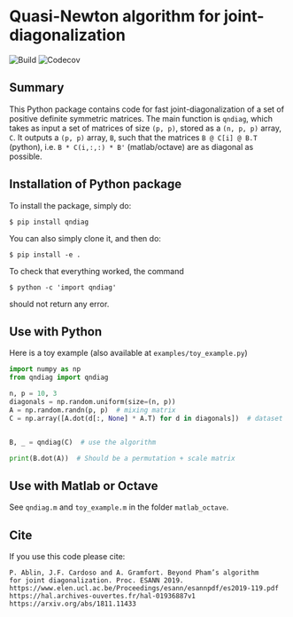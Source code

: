 # Quasi-Newton algorithm for joint-diagonalization


![Build](https://github.com/pierreablin/qndiag/workflows/tests/badge.svg)
![Codecov](https://codecov.io/gh/pierreablin/qndiag/branch/master/graph/badge.svg)

## Summary

This Python package contains code for fast joint-diagonalization of a set of
positive definite symmetric matrices. The main function is `qndiag`,
which takes as input a set of matrices of size `(p, p)`, stored as a `(n, p, p)`
array, `C`. It outputs a `(p, p)` array, `B`, such that the matrices
`B @ C[i] @ B.T` (python), i.e. `B * C(i,:,:) * B'` (matlab/octave)
are as diagonal as possible.

## Installation of Python package

To install the package, simply do:

  `$ pip install qndiag`

You can also simply clone it, and then do:

  `$ pip install -e .`

To check that everything worked, the command

  `$ python -c 'import qndiag'`

should not return any error.

## Use with Python

Here is a toy example (also available at `examples/toy_example.py`)

```python
import numpy as np
from qndiag import qndiag

n, p = 10, 3
diagonals = np.random.uniform(size=(n, p))
A = np.random.randn(p, p)  # mixing matrix
C = np.array([A.dot(d[:, None] * A.T) for d in diagonals])  # dataset


B, _ = qndiag(C)  # use the algorithm

print(B.dot(A))  # Should be a permutation + scale matrix
```

## Use with Matlab or Octave

See `qndiag.m` and `toy_example.m` in the folder `matlab_octave`.

## Cite

If you use this code please cite:

    P. Ablin, J.F. Cardoso and A. Gramfort. Beyond Pham’s algorithm
    for joint diagonalization. Proc. ESANN 2019.
    https://www.elen.ucl.ac.be/Proceedings/esann/esannpdf/es2019-119.pdf
    https://hal.archives-ouvertes.fr/hal-01936887v1
    https://arxiv.org/abs/1811.11433
